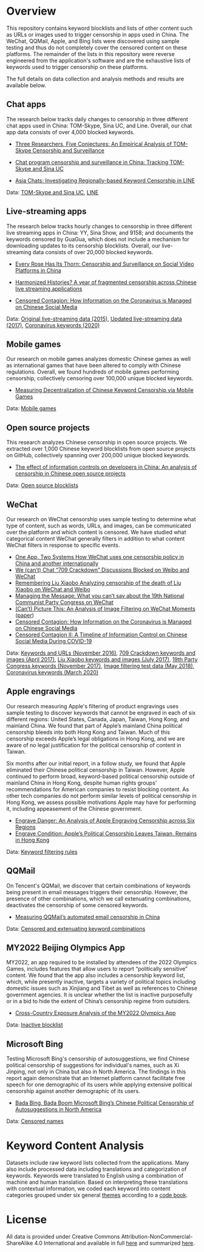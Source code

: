 Overview
========

This repository contains keyword blocklists and lists of other content such as URLs or images used to trigger censorship in apps used in China.  The WeChat, QQMail, Apple, and Bing lists were discovered using sample testing and thus do not completely cover the censored content on these platforms.  The remainder of the lists in this repository were reverse engineered from the application's software and are the exhaustive lists of keywords used to trigger censorship on these platforms.

The full details on data collection and analysis methods and results are available below.

## Chat apps

The research below tracks daily changes to censorship in three different chat apps used in China:  TOM-Skype, Sina UC, and Line.  Overall, our chat app data consists of over 4,000 blocked keywords.

* [Three Researchers, Five Conjectures: An Empirical Analysis of TOM-Skype Censorship and Surveillance](https://www.usenix.org/legacy/event/foci11/tech/final_files/Knockel.pdf)

* [Chat program censorship and surveillance in China: Tracking TOM-Skype and Sina UC](http://firstmonday.org/ojs/index.php/fm/article/view/4628/3727)

* [Asia Chats: Investigating Regionally-based Keyword Censorship in LINE](https://citizenlab.org/2013/11/asia-chats-investigatingregionally-based-keyword-censorship-line/)

Data: [TOM-Skype and Sina UC](https://github.com/citizenlab/chat-censorship/tree/master/TOM-Skype--Sina-UC), [LINE](https://github.com/citizenlab/chat-censorship/tree/master/LINE)

## Live-streaming apps

The research below tracks hourly changes to censorship in three different live streaming apps in China:  YY, Sina Show, and 9158; and documents the keywords censored by GuaGua, which does not include a mechanism for downloading updates to its censorship blocklists.  Overall, our live-streaming data consists of over 20,000 blocked keywords.

* [Every Rose Has Its Thorn: Censorship and Surveillance on Social Video Platforms in China](https://www.usenix.org/conference/foci15/workshop-program/presentation/knockel)

* [Harmonized Histories? A year of fragmented censorship across Chinese live streaming applications](https://netalert.me/assets/harmonized-histories/harmonized-histories.pdf)

* [Censored Contagion: How Information on the Coronavirus is Managed on Chinese Social Media](https://citizenlab.ca/2020/03/censored-contagion-how-information-on-the-coronavirus-is-managed-on-chinese-social-media/)

Data: [Original live-streaming data (2015)](https://github.com/citizenlab/chat-censorship/tree/master/SVP), [Updated live-streaming data (2017)](https://github.com/citizenlab/chat-censorship/tree/master/livestream), [Coronavirus keywords (2020)](https://github.com/citizenlab/chat-censorship/tree/master/coronavirus)

## Mobile games

Our research on mobile games analyzes domestic Chinese games as well as international games that have been altered to comply with Chinese regulations.  Overall, we found hundreds of mobile games performing censorship, collectively censoring over 100,000 unique blocked keywords.

* [Measuring Decentralization of Chinese Keyword Censorship via Mobile Games](https://www.usenix.org/conference/foci17/workshop-program/presentation/knockel)

Data: [Mobile games](https://github.com/citizenlab/chat-censorship/tree/master/chinese-games)

## Open source projects

This research analyzes Chinese censorship in open source projects.  We extracted over 1,000 Chinese keyword blocklists from open source projects on GitHub, collectively spanning over 200,000 unique blocked keywords.

* [The effect of information controls on developers in China: An analysis of censorship in Chinese open source projects](https://citizenlab.ca/wp-content/uploads/2018/08/nlp4if2018github-1.pdf)

Data: [Open source blocklists](https://github.com/citizenlab/chat-censorship/tree/master/open-source)

## WeChat

Our research on WeChat censorship uses sample testing to determine what type of content, such as words, URLs, and images, can be communicated over the platform and which content is censored.  We have studied what categorical content WeChat generally filters in addition to what content WeChat filters in response to specific events.

* [One App, Two Systems How WeChat uses one censorship policy in China and another internationally](https://citizenlab.ca/2016/11/wechat-china-censorship-one-app-two-systems/)
* [We (can’t) Chat “709 Crackdown” Discussions Blocked on Weibo and WeChat](https://citizenlab.ca/2017/04/we-cant-chat-709-crackdown-discussions-blocked-on-weibo-and-wechat/)
* [Remembering Liu Xiaobo Analyzing censorship of the death of Liu Xiaobo on WeChat and Weibo](https://citizenlab.ca/2017/07/analyzing-censorship-of-the-death-of-liu-xiaobo-on-wechat-and-weibo/)
* [Managing the Message: What you can’t say about the 19th National Communist Party Congress on WeChat](https://citizenlab.ca/2017/11/managing-message-censorship-19th-national-communist-party-congress-wechat/)
* [(Can’t) Picture This: An Analysis of Image Filtering on WeChat Moments](https://citizenlab.ca/2018/08/cant-picture-this-an-analysis-of-image-filtering-on-wechat-moments/) ([paper](https://www.usenix.org/system/files/conference/foci18/foci18-paper-knockel.pdf))
* [Censored Contagion: How Information on the Coronavirus is Managed on Chinese Social Media](https://citizenlab.ca/2020/03/censored-contagion-how-information-on-the-coronavirus-is-managed-on-chinese-social-media/)
* [Censored Contagion II: A Timeline of Information Control on Chinese Social Media During COVID-19](https://citizenlab.ca/2020/08/censored-contagion-ii-a-timeline-of-information-control-on-chinese-social-media-during-covid-19/)

Data: [Keywords and URLs (November 2016)](https://github.com/citizenlab/chat-censorship/tree/master/wechat/one_app_two_systems), [709 Crackdown keywords and images (April 2017)](https://github.com/citizenlab/chat-censorship/tree/master/wechat/709crackdown), [Liu Xiaobo keywords and images (July 2017)](https://github.com/citizenlab/chat-censorship/tree/master/wechat/lxb), [19th Party Congress keywords (November 2017)](https://github.com/citizenlab/chat-censorship/tree/master/wechat/ncpc19), [Image filtering test data (May 2018)](https://github.com/citizenlab/chat-censorship/tree/master/wechat/image-filtering), [Coronavirus keywords (March 2020)](https://github.com/citizenlab/chat-censorship/tree/master/coronavirus)

## Apple engravings

Our research measuring Apple's filtering of product engravings uses sample testing to discover keywords that cannot be engraved in each of six different regions: United States, Canada, Japan, Taiwan, Hong Kong, and mainland China. We found that part of Apple’s mainland China political censorship bleeds into both Hong Kong and Taiwan. Much of this censorship exceeds Apple’s legal obligations in Hong Kong, and we are aware of no legal justification for the political censorship of content in Taiwan.

Six months after our initial report, in a follow study, we found that Apple eliminated their Chinese political censorship in Taiwan. However, Apple continued to perform broad, keyword-based political censorship outside of mainland China in Hong Kong, despite human rights groups’ recommendations for American companies to resist blocking content. As other tech companies do not perform similar levels of political censorship in Hong Kong, we assess possible motivations Apple may have for performing it, including appeasement of the Chinese government.

* [Engrave Danger: An Analysis of Apple Engraving Censorship across Six Regions](https://citizenlab.ca/2021/08/engrave-danger-an-analysis-of-apple-engraving-censorship-across-six-regions/)
* [Engrave Condition: Apple’s Political Censorship Leaves Taiwan, Remains in Hong Kong](https://citizenlab.ca/2022/03/engrave-condition-apples-political-censorship-leaves-taiwan-remains-in-hong-kong/)

Data: [Keyword filtering rules](https://github.com/citizenlab/chat-censorship/tree/master/apple)

## QQMail

On Tencent's QQMail, we discover that certain combinations of keywords being present in email messages triggers their censorship.  However, the presence of other combinations, which we call extenuating combinations, deactivates the censorship of some censored keywords.

* [Measuring QQMail’s automated email censorship in China](https://dl.acm.org/doi/pdf/10.1145/3473604.3474560)

Data: [Censored and extenuating keyword combinations](https://github.com/citizenlab/chat-censorship/tree/master/qqmail)

## MY2022 Beijing Olympics App

MY2022, an app required to be installed by attendees of the 2022 Olympics Games, includes features that allow users to report “politically sensitive” content. We found that the app also includes a censorship keyword list, which, while presently inactive, targets a variety of political topics including domestic issues such as Xinjiang and Tibet as well as references to Chinese government agencies. It is unclear whether the list is inactive purposefully or in a bid to hide the extent of China’s censorship regime from outsiders.

* [Cross-Country Exposure Analysis of the MY2022 Olympics App](https://citizenlab.ca/2022/01/cross-country-exposure-analysis-my2022-olympics-app/)

Data: [Inactive blocklist](https://github.com/citizenlab/chat-censorship/tree/master/olympics)

## Microsoft Bing

Testing Microsoft Bing's censorship of autosuggestions, we find Chinese political censorship of suggestions for individual's names, such as Xi Jinping, not only in China but also in North America. The findings in this report again demonstrate that an Internet platform cannot facilitate free speech for one demographic of its users while applying extensive political censorship against another demographic of its users.

* [Bada Bing, Bada Boom Microsoft Bing’s Chinese Political Censorship of Autosuggestions in North America](https://citizenlab.ca/2022/05/bada-bing-bada-boom-microsoft-bings-chinese-political-censorship-autosuggestions-north-america/)

Data: [Censored names](https://github.com/citizenlab/chat-censorship/tree/master/microsoft-bing)

Keyword Content Analysis
========
Datasets include raw keyword lists collected from the applications.  Many also include processed data including translations and categorization of keywords.  Keywords were translated to English using a combination of machine and human translation. Based on interpreting these translations with contextual information, we coded each keyword into content categories grouped under six general [themes](https://github.com/citizenlab/chat-censorship/blob/master/themes_keyword_censorship.csv) according to a [code book](https://github.com/citizenlab/chat-censorship/blob/master/categories_keyword_censorship.csv).

License
========

All data is provided under Creative Commons
Attribution-NonCommercial-ShareAlike 4.0 International and available in full
[here](https://creativecommons.org/licenses/by-nc-sa/4.0/legalcode) and summarized
[here](https://creativecommons.org/licenses/by-nc-sa/4.0/).
